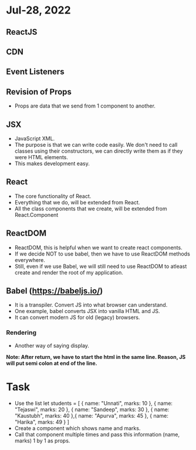 # Jul-28, 2022

## ReactJS
## CDN

## Event Listeners


## Revision of Props
- Props are data that we send from 1 component to another.



## JSX
- JavaScript XML.
- The purpose is that we can write code easily. We don't need to call classes using their constructors, we can directly write them as if they were HTML elements.
- This makes development easy.


## React
- The core functionality of React.
- Everything that we do, will be extended from React.
- All the class components that we create, will be extended from React.Component

## ReactDOM
- ReactDOM, this is helpful when we want to create react components. 
- If we decide NOT to use babel, then we have to use ReactDOM methods everywhere.
- Still, even if we use Babel, we will still need to use ReactDOM to atleast create and render the root of my application.

## Babel (https://babeljs.io/)
- It is a transpiler. Convert JS into what browser can understand.
- One example, babel converts JSX into vanilla HTML and JS.
- It can convert modern JS for old (legacy) browsers.

### Rendering
- Another way of saying display.

**Note: After return, we have to start the html in the same line. Reason, JS will put semi colon at end of the line.**


# Task
- Use the list
let students = [
  {
    name: "Unnati",
    marks: 10
  },
  {
    name: "Tejaswi",
    marks: 20
  },
  {
    name: "Sandeep",
    marks: 30
  },
  {
    name: "Kaustubh",
    marks: 40
  },{
    name: "Apurva",
    marks: 45
  },
  {
    name: "Harika",
    marks: 49
  }
]
- Create a component which shows name and marks.
- Call that component multiple times and pass this information (name, marks) 1 by 1 as props.
